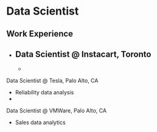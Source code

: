 # Data Scientist

## Work Experience
- Data Scientist @ Instacart, Toronto
  -
  -
Data Scientist @ Tesla, Palo Alto, CA
  - Reliability data analysis
  -
Data Scientist @ VMWare, Palo Alto, CA
  - Sales data analytics
